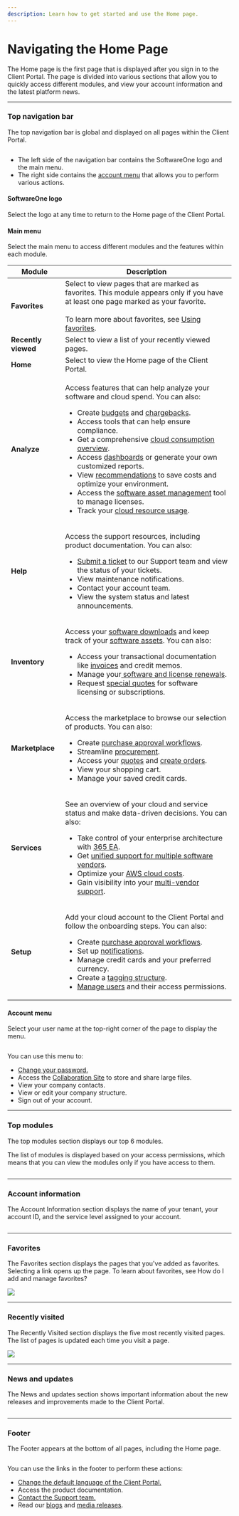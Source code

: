 ```yaml
---
description: Learn how to get started and use the Home page.
---
```


# Navigating the Home Page

The Home page is the first page that is displayed after you sign in to the Client Portal. The page is divided into various sections that allow you to quickly access different modules, and view your account information and the latest platform news.&#x20;

***

### Top navigation bar

The top navigation bar is global and displayed on all pages within the Client Portal.

<div align="left">

<figure><img src="../.gitbook/assets/image (40) (1) (1) (1) (1).png" alt=""><figcaption></figcaption></figure>

</div>

* The left side of the navigation bar contains the SoftwareOne logo and the main menu.
* The right side contains the [account menu](navigating-the-home-page.md#your-profile-menu) that allows you to perform various actions.

#### SoftwareOne logo

Select the logo at any time to return to the Home page of the Client Portal.

#### Main menu

Select the main menu to access different modules and the features within each module.&#x20;

<table data-full-width="false"><thead><tr><th>Module</th><th>Description</th></tr></thead><tbody><tr><td><strong>Favorites</strong></td><td>Select to view pages that are marked as favorites. This module appears only if you have at least one page marked as your favorite.<br><br>To learn more about favorites, see <a href="managing-favorites.md">Using favorites</a>.</td></tr><tr><td><strong>Recently viewed</strong></td><td>Select to view a list of your recently viewed pages.</td></tr><tr><td><strong>Home</strong></td><td>Select to view the Home page of the Client Portal.</td></tr><tr><td><strong>Analyze</strong></td><td><p>Access features that can help analyze your software and cloud spend. You can also:</p><ul><li>Create <a href="../spend-management/budgets/working-with-budgets.md">budgets</a> and <a href="../spend-management/chargebacks/working-with-chargebacks.md">chargebacks</a>.</li><li>Access tools that can help ensure compliance.</li><li>Get a comprehensive <a href="broken-reference">cloud consumption overview</a>.</li><li>Access <a href="../dashboards/about-dashboards/">dashboards</a> or generate your own customized reports.</li><li>View <a href="../spend-management/recommendations/">recommendations</a> to save costs and optimize your environment.</li><li>Access the <a href="../inventory/software-assets/">software asset management</a> tool to manage licenses.</li><li>Track your <a href="../analytics-and-reports/utilization/">cloud resource usage</a>.</li></ul></td></tr><tr><td><strong>Help</strong></td><td><p>Access the support resources, including product documentation. You can also:</p><ul><li><a href="../help-and-support/contacting-support.md">Submit a ticket</a> to our Support team and view the status of your tickets.</li><li>View maintenance notifications. </li><li>Contact your account team.</li><li>View the system status and latest announcements.</li></ul></td></tr><tr><td><strong>Inventory</strong></td><td><p>Access your <a href="../inventory/software-downloads/">software downloads</a> and keep track of your <a href="../inventory/software-assets/managing-your-software-assets-and-financial-transactions.md">software assets</a>. You can also:</p><ul><li>Access your transactional documentation like <a href="../marketplace/orders-and-invoices/viewing-invoices.md">invoices</a> and credit memos.</li><li>Manage your<a href="../inventory/renewal-manager/"> software and license renewals</a>.</li><li>Request <a href="broken-reference">special quotes</a> for software licensing or subscriptions.</li></ul></td></tr><tr><td><strong>Marketplace</strong></td><td><p>Access the marketplace to browse our selection of products. You can also:</p><ul><li>Create <a href="broken-reference">purchase approval workflows</a>.</li><li>Streamline <a href="../marketplace/procurement-workbench/viewing-and-managing-software-transactions.md">procurement</a>.</li><li>Access your <a href="../marketplace/orders-and-invoices/creating-and-viewing-orders.md">quotes</a> and <a href="../marketplace/orders-and-invoices/creating-and-viewing-orders.md">create orders</a>.</li><li>View your shopping cart.</li><li>Manage your saved credit cards.</li></ul></td></tr><tr><td><strong>Services</strong></td><td><p>See an overview of your cloud and service status and make data-driven decisions. You can also:</p><ul><li>Take control of your enterprise architecture with <a href="../dashboards/about-dashboards/365-ea-+-unified-support-dashboard.md">365 EA</a>.</li><li>Get <a href="broken-reference">unified support for multiple software vendors</a>.</li><li>Optimize your <a href="../dashboards/about-dashboards/simple-for-aws-dashboard.md">AWS cloud costs</a>.</li><li>Gain visibility into your <a href="../dashboards/about-dashboards/unified-support-for-multi-vendor-dashboard.md">multi-vendor support</a>.</li></ul></td></tr><tr><td><strong>Setup</strong></td><td><p>Add your cloud account to the Client Portal and follow the onboarding steps. You can also:</p><ul><li>Create <a href="broken-reference">purchase approval workflows</a>.</li><li>Set up <a href="broken-reference">notifications</a>.</li><li>Manage credit cards and your preferred currency.</li><li>Create a <a href="../spend-management/tags-and-resources/defining-tags-and-managing-resources.md">tagging structure</a>.</li><li><a href="../administration/user-management/managing-users-and-their-permissions.md">Manage users</a> and their access permissions.</li></ul></td></tr></tbody></table>

#### Account menu

Select your user name at the top-right corner of the page to display the menu.&#x20;

<div align="left">

<figure><img src="../.gitbook/assets/image (39) (1) (1) (1) (1).png" alt=""><figcaption></figcaption></figure>

</div>

You can use this menu to:

* [Change your password.](resetting-or-changing-password.md)
* Access the [Collaboration Site](../administration/collaboration-site/working-with-collaboration-site.md) to store and share large files.
* View your company contacts.
* View or edit your company structure.&#x20;
* Sign out of your account.

***

### Top modules

The top modules section displays our top 6 modules.&#x20;

The list of modules is displayed based on your access permissions, which means that you can view the modules only if you have access to them.

<div align="left">

<figure><img src="../.gitbook/assets/image (38) (1) (1) (1) (1).png" alt=""><figcaption></figcaption></figure>

</div>

***

### Account information <a href="#account-information" id="account-information"></a>

The Account Information section displays the name of your tenant, your account ID, and the service level assigned to your account.

<div align="left">

<figure><img src="../.gitbook/assets/image (37) (1) (1) (1) (1).png" alt=""><figcaption></figcaption></figure>

</div>

***

### Favorites

The Favorites section displays the pages that you've added as favorites. Selecting a link opens up the page. To learn about favorites, see How do I add and manage favorites?

![](<../.gitbook/assets/image (36) (1) (1) (1) (1).png>)

***

### Recently visited <a href="#recently-visited" id="recently-visited"></a>

The Recently Visited section displays the five most recently visited pages. The list of pages is updated each time you visit a page.

![](<../.gitbook/assets/image (35) (1) (1) (1) (1).png>)

***

### News and updates <a href="#news-and-updates" id="news-and-updates"></a>

The News and updates section shows important information about the new releases and improvements made to the Client Portal.

<figure><img src="../.gitbook/assets/image (34) (1) (1) (1) (1).png" alt=""><figcaption></figcaption></figure>

***

### Footer

The Footer appears at the bottom of all pages, including the Home page.

<figure><img src="../.gitbook/assets/image (33) (1) (1) (1) (1).png" alt=""><figcaption></figcaption></figure>

You can use the links in the footer to perform these actions:

* [Change the default language of the Client Portal.](changing-language-settings.md)
* Access the product documentation.
* [Contact the Support team.](../help-and-support/contacting-support.md)
* Read our [blogs](https://www.softwareone.com/en/blog/articles) and [media releases](https://www.softwareone.com/en/media-releases).
